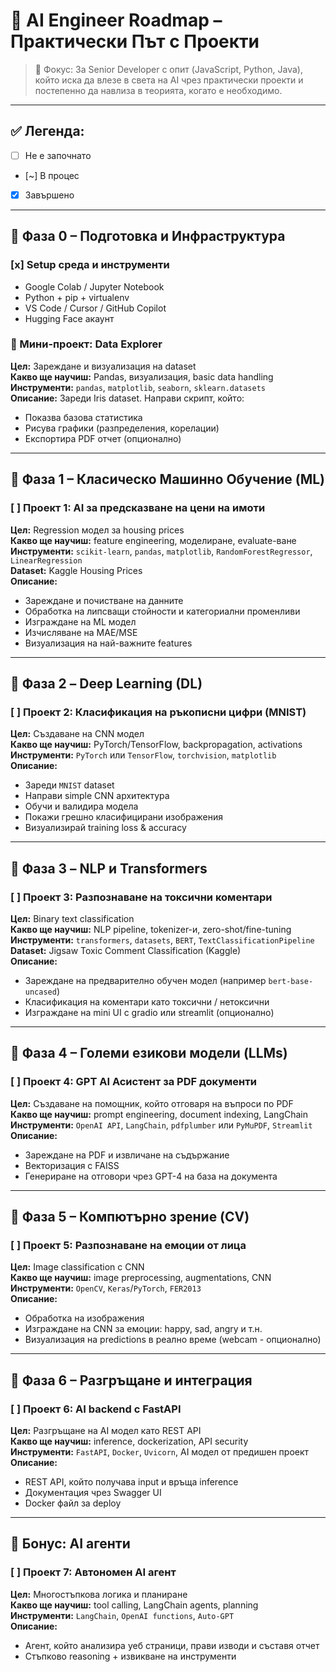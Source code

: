 # 🧠 AI Engineer Roadmap – Практически Път с Проекти

> 🎯 Фокус: За Senior Developer с опит (JavaScript, Python, Java), който иска да влезе в света на AI чрез практически проекти и постепенно да навлиза в теорията, когато е необходимо.

---

## ✅ Легенда:
- [ ] Не е започнато
- [~] В процес
- [x] Завършено

---

## 🔹 Фаза 0 – Подготовка и Инфраструктура

### [x] Setup среда и инструменти
- Google Colab / Jupyter Notebook
- Python + pip + virtualenv
- VS Code / Cursor / GitHub Copilot
- Hugging Face акаунт

### 🔨 Мини-проект: Data Explorer
**Цел:** Зареждане и визуализация на dataset  
**Какво ще научиш:** Pandas, визуализация, basic data handling  
**Инструменти:** `pandas`, `matplotlib`, `seaborn`, `sklearn.datasets`  
**Описание:** Зареди Iris dataset. Направи скрипт, който:
- Показва базова статистика
- Рисува графики (разпределения, корелации)
- Експортира PDF отчет (опционално)

---

## 🔹 Фаза 1 – Класическо Машинно Обучение (ML)

### [ ] Проект 1: AI за предсказване на цени на имоти
**Цел:** Regression модел за housing prices  
**Какво ще научиш:** feature engineering, моделиране, evaluate-ване  
**Инструменти:** `scikit-learn`, `pandas`, `matplotlib`, `RandomForestRegressor`, `LinearRegression`  
**Dataset:** Kaggle Housing Prices  
**Описание:**
- Зареждане и почистване на данните
- Обработка на липсващи стойности и категориални променливи
- Изграждане на ML модел
- Изчисляване на MAE/MSE
- Визуализация на най-важните features

---

## 🔹 Фаза 2 – Deep Learning (DL)

### [ ] Проект 2: Класификация на ръкописни цифри (MNIST)
**Цел:** Създаване на CNN модел  
**Какво ще научиш:** PyTorch/TensorFlow, backpropagation, activations  
**Инструменти:** `PyTorch` или `TensorFlow`, `torchvision`, `matplotlib`  
**Описание:**
- Зареди `MNIST` dataset
- Направи simple CNN архитектура
- Обучи и валидира модела
- Покажи грешно класифицирани изображения
- Визуализирай training loss & accuracy

---

## 🔹 Фаза 3 – NLP и Transformers

### [ ] Проект 3: Разпознаване на токсични коментари
**Цел:** Binary text classification  
**Какво ще научиш:** NLP pipeline, tokenizer-и, zero-shot/fine-tuning  
**Инструменти:** `transformers`, `datasets`, `BERT`, `TextClassificationPipeline`  
**Dataset:** Jigsaw Toxic Comment Classification (Kaggle)  
**Описание:**
- Зареждане на предварително обучен модел (например `bert-base-uncased`)
- Класификация на коментари като токсични / нетоксични
- Изграждане на mini UI с gradio или streamlit (опционално)

---

## 🔹 Фаза 4 – Големи езикови модели (LLMs)

### [ ] Проект 4: GPT AI Асистент за PDF документи
**Цел:** Създаване на помощник, който отговаря на въпроси по PDF  
**Какво ще научиш:** prompt engineering, document indexing, LangChain  
**Инструменти:** `OpenAI API`, `LangChain`, `pdfplumber` или `PyMuPDF`, `Streamlit`  
**Описание:**
- Зареждане на PDF и извличане на съдържание
- Векторизация с FAISS
- Генериране на отговори чрез GPT-4 на база на документа

---

## 🔹 Фаза 5 – Компютърно зрение (CV)

### [ ] Проект 5: Разпознаване на емоции от лица
**Цел:** Image classification с CNN  
**Какво ще научиш:** image preprocessing, augmentations, CNN  
**Инструменти:** `OpenCV`, `Keras`/`PyTorch`, `FER2013`  
**Описание:**
- Обработка на изображения
- Изграждане на CNN за емоции: happy, sad, angry и т.н.
- Визуализация на predictions в реално време (webcam - опционално)

---

## 🔹 Фаза 6 – Разгръщане и интеграция

### [ ] Проект 6: AI backend с FastAPI
**Цел:** Разгръщане на AI модел като REST API  
**Какво ще научиш:** inference, dockerization, API security  
**Инструменти:** `FastAPI`, `Docker`, `Uvicorn`, AI модел от предишен проект  
**Описание:**
- REST API, който получава input и връща inference
- Документация чрез Swagger UI
- Docker файл за deploy

---

## 🔹 Бонус: AI агенти

### [ ] Проект 7: Автономен AI агент
**Цел:** Многостъпкова логика и планиране  
**Какво ще научиш:** tool calling, LangChain agents, planning  
**Инструменти:** `LangChain`, `OpenAI functions`, `Auto-GPT`  
**Описание:**
- Агент, който анализира уеб страници, прави изводи и съставя отчет
- Стъпково reasoning + извикване на инструменти